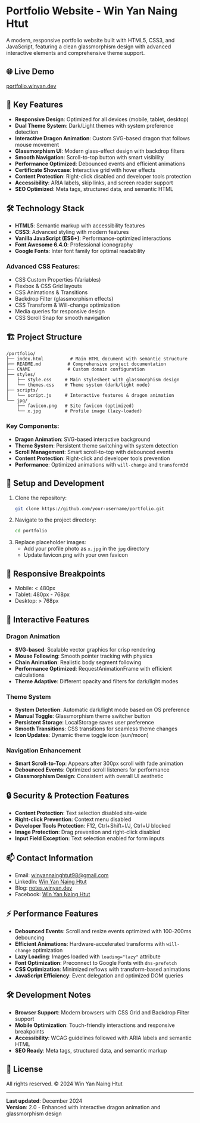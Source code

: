 # Portfolio Website - Win Yan Naing Htut

A modern, responsive portfolio website built with HTML5, CSS3, and JavaScript, featuring a clean glassmorphism design with advanced interactive elements and comprehensive theme support.

## 🌐 Live Demo
[portfolio.winyan.dev](https://portfolio.winyan.dev)

## 🎯 Key Features
- **Responsive Design**: Optimized for all devices (mobile, tablet, desktop)
- **Dual Theme System**: Dark/Light themes with system preference detection
- **Interactive Dragon Animation**: Custom SVG-based dragon that follows mouse movement
- **Glassmorphism UI**: Modern glass-effect design with backdrop filters
- **Smooth Navigation**: Scroll-to-top button with smart visibility
- **Performance Optimized**: Debounced events and efficient animations
- **Certificate Showcase**: Interactive grid with hover effects
- **Content Protection**: Right-click disabled and developer tools protection
- **Accessibility**: ARIA labels, skip links, and screen reader support
- **SEO Optimized**: Meta tags, structured data, and semantic HTML

## 🛠️ Technology Stack
- **HTML5**: Semantic markup with accessibility features
- **CSS3**: Advanced styling with modern features
- **Vanilla JavaScript (ES6+)**: Performance-optimized interactions
- **Font Awesome 6.4.0**: Professional iconography
- **Google Fonts**: Inter font family for optimal readability

### Advanced CSS Features:
- CSS Custom Properties (Variables)
- Flexbox & CSS Grid layouts
- CSS Animations & Transitions
- Backdrop Filter (glassmorphism effects)
- CSS Transform & Will-change optimization
- Media queries for responsive design
- CSS Scroll Snap for smooth navigation

## 🏗️ Project Structure
```
/portfolio/
├── index.html          # Main HTML document with semantic structure
├── README.md          # Comprehensive project documentation
├── CNAME              # Custom domain configuration
├── styles/
│   ├── style.css     # Main stylesheet with glassmorphism design
│   └── themes.css    # Theme system (dark/light mode)
├── scripts/
│   └── script.js     # Interactive features & dragon animation
└── jpg/
    ├── favicon.png   # Site favicon (optimized)
    └── x.jpg         # Profile image (lazy-loaded)
```

### Key Components:
- **Dragon Animation**: SVG-based interactive background
- **Theme System**: Persistent theme switching with system detection
- **Scroll Management**: Smart scroll-to-top with debounced events
- **Content Protection**: Right-click and developer tools prevention
- **Performance**: Optimized animations with `will-change` and `transform3d`

## 🚀 Setup and Development
1. Clone the repository:
   ```bash
   git clone https://github.com/your-username/portfolio.git
   ```
2. Navigate to the project directory:
   ```bash
   cd portfolio
   ```
3. Replace placeholder images:
   - Add your profile photo as `x.jpg` in the `jpg` directory
   - Update favicon.png with your own favicon

## 📱 Responsive Breakpoints
- Mobile: < 480px
- Tablet: 480px - 768px
- Desktop: > 768px

## 🎨 Interactive Features

### Dragon Animation
- **SVG-based**: Scalable vector graphics for crisp rendering
- **Mouse Following**: Smooth pointer tracking with physics
- **Chain Animation**: Realistic body segment following
- **Performance Optimized**: RequestAnimationFrame with efficient calculations
- **Theme Adaptive**: Different opacity and filters for dark/light modes

### Theme System
- **System Detection**: Automatic dark/light mode based on OS preference
- **Manual Toggle**: Glassmorphism theme switcher button
- **Persistent Storage**: LocalStorage saves user preference
- **Smooth Transitions**: CSS transitions for seamless theme changes
- **Icon Updates**: Dynamic theme toggle icon (sun/moon)

### Navigation Enhancement
- **Smart Scroll-to-Top**: Appears after 300px scroll with fade animation
- **Debounced Events**: Optimized scroll listeners for performance
- **Glassmorphism Design**: Consistent with overall UI aesthetic

## 🔒 Security & Protection Features
- **Content Protection**: Text selection disabled site-wide
- **Right-click Prevention**: Context menu disabled
- **Developer Tools Protection**: F12, Ctrl+Shift+I/J, Ctrl+U blocked
- **Image Protection**: Drag prevention and right-click disabled
- **Input Field Exception**: Text selection enabled for form inputs

## 📫 Contact Information
- Email: winyannainghtut98@gmail.com
- LinkedIn: [Win Yan Naing Htut](https://www.linkedin.com/in/wynh/)
- Blog: [notes.winyan.dev](https://notes.winyan.dev)
- Facebook: [Win Yan Naing Htut](https://www.facebook.com/winyannainghtut98/)

## ⚡ Performance Features
- **Debounced Events**: Scroll and resize events optimized with 100-200ms debouncing
- **Efficient Animations**: Hardware-accelerated transforms with `will-change` optimization
- **Lazy Loading**: Images loaded with `loading="lazy"` attribute
- **Font Optimization**: Preconnect to Google Fonts with `dns-prefetch`
- **CSS Optimization**: Minimized reflows with transform-based animations
- **JavaScript Efficiency**: Event delegation and optimized DOM queries

## 🛠️ Development Notes
- **Browser Support**: Modern browsers with CSS Grid and Backdrop Filter support
- **Mobile Optimization**: Touch-friendly interactions and responsive breakpoints
- **Accessibility**: WCAG guidelines followed with ARIA labels and semantic HTML
- **SEO Ready**: Meta tags, structured data, and semantic markup

## 📄 License
All rights reserved. © 2024 Win Yan Naing Htut

---

**Last updated**: December 2024  
**Version**: 2.0 - Enhanced with interactive dragon animation and glassmorphism design